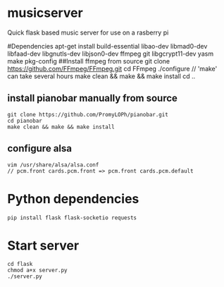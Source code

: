 musicserver
===========

Quick flask based music server for use on a rasberry pi

#Dependencies
    apt-get install build-essential libao-dev libmad0-dev libfaad-dev libgnutls-dev libjson0-dev ffmpeg git libgcrypt11-dev yasm make pkg-config
##Install ffmpeg from source
    git clone https://github.com/FFmpeg/FFmpeg.git
    cd FFmpeg
    ./configure
    // 'make' can take several hours
    make clean && make && make install
    cd ..
## install pianobar manually from source
    git clone https://github.com/PromyLOPh/pianobar.git
    cd pianobar
    make clean && make && make install
## configure alsa
    vim /usr/share/alsa/alsa.conf
    // pcm.front cards.pcm.front => pcm.front cards.pcm.default
# Python dependencies
    pip install flask flask-socketio requests
# Start server
    cd flask
    chmod a+x server.py
    ./server.py
